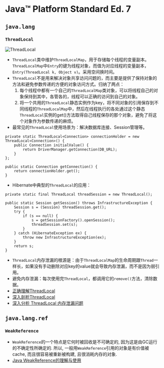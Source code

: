 # Java™ Platform Standard Ed. 7

## `java.lang`
### `ThreadLocal`
![ThreadLocal](http://www.wailian.work/images/2018/10/16/ThreadLocal.png)
- `ThreadLocal`类中维护`ThreadLocalMap`，用于存储每个线程的变量副本。`ThreadLocalMap`中`Entry`的键为线程对象，而值为对应线程的变量副本，`Entry(ThreadLocal k, Object v)`。采用空间换时间。
- `ThreadLocal`不是用来解决对象共享访问问题的，而主要是提供了保持对象的方法和避免参数传递的方便的对象访问方式。归纳了两点： 
    1. 每个线程中都有一个自己的`ThreadLocalMap`类对象，可以将线程自己的对象保持到其中，各管各的，线程可以正确的访问到自己的对象。 
    1. 将一个共用的`ThreadLocal`静态实例作为key，将不同对象的引用保存到不同线程的`ThreadLocalMap`中，然后在线程执行的各处通过这个静态`ThreadLocal`实例的get()方法取得自己线程保存的那个对象，避免了将这个对象作为参数传递的麻烦。
- 最常见的`ThreadLocal`使用场景为：解决数据库连接、Session管理等。
```
private static ThreadLocal<Connection> connectionHolder = new ThreadLocal<Connection>() {
	public Connection initialValue() {
		return DriverManager.getConnection(DB_URL);
	}
};

public static Connection getConnection() {
	return connectionHolder.get();
}
```
- Hibernate中典型的`ThreadLocal`的应用：
```
private static final ThreadLocal threadSession = new ThreadLocal();

public static Session getSession() throws InfrastructureException {
	Session s = (Session) threadSession.get();
	try {
		if (s == null) {
			s = getSessionFactory().openSession();
			threadSession.set(s);
		}
	} catch (HibernateException ex) {
		throw new InfrastructureException(ex);
	}
	return s;
}
```
- `ThreadLocal`内存泄漏的根源是：由于`ThreadLocalMap`的生命周期跟`Thread`一样长，如果没有手动删除对应key的value就会导致内存泄漏，而不是因为弱引用。
- 避免内存泄漏：每次使用完`ThreadLocal`，都调用它的`remove()`方法，清除数据。
- [正确理解ThreadLocal](http://www.iteye.com/topic/103804)
- [深入剖析ThreadLocal](http://www.cnblogs.com/dolphin0520/p/3920407.html)
- [深入分析 ThreadLocal 内存泄漏问题](http://blog.xiaohansong.com/2016/08/06/ThreadLocal-memory-leak/)

## `java.lang.ref`
### `WeakReference`
- `WeakReference`的一个特点是它何时被回收是不可确定的, 因为这是由GC运行的不确定性所确定的. 所以, 一般用`WeakReference`引用的对象是有价值被cache, 而且很容易被重新被构建, 且很消耗内存的对象.
- [Java WeakReference的理解与使用](https://www.tuicool.com/articles/imyueq)
